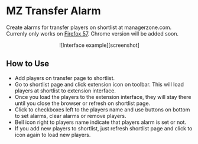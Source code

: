 # MZ Transfer Alarm
Create alarms for transfer players on shortlist at managerzone.com. Currenly only works on [Firefox 57][link]. Chrome version will be added soon.

<center>
![Interface example][screenshot]
</center>

## How to Use
- Add players on transfer page to shortlist.
- Go to shortlist page and click extension icon on toolbar. This will load players at shortlist to extension interface.
- Once you load the players to the extension interface, they will stay there until you close the browser or refresh on shortlist page.
- Click to checkboxes left to the players name and use buttons on bottom to set alarms, clear alarms or remove players.
- Bell icon right to players name indicate that players alarm is set or not.
- If you add new players to shortlist, just refresh shortlist page and click to icon again to load new players.

[screenshot]: mz-popup.png
[link]: https://addons.mozilla.org/en-US/firefox/addon/mz-transfer-alarm/